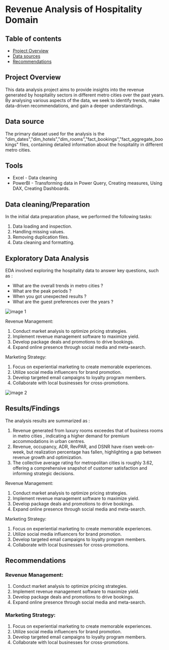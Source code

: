 # Revenue Analysis of Hospitality Domain

## Table of contents 
- [Project Overview](#project-overview)
- [Data sources](#data-source)
- [Recommendations](#recommendations)

## Project Overview

This data analysis project aims to provide insights into the revenue generated by hospitality sectors in different metro cities over the past years. By analysing various aspects of the data, we seek to identify trends, make data-driven recommendations, and gain a deeper understandings.

## Data source 
The primary dataset used for the analysis is the "dim_dates","dim_hotels","dim_rooms","fact_bookings","fact_aggregate_bookings" files, containing detailed information about the hospitality in different metro cities.

## Tools
- Excel - Data cleaning
- PowerBI - Transforming data in Power Query, Creating measures, Using DAX, Creating Dashboards.

## Data cleaning/Preparation 
In the initial data preparation phase, we performed the following tasks:
1. Data loading and inspection.
2. Handling missing values.
3. Removing duplication files.
4. Data cleaning and formatting.

## Exploratory Data Analysis
EDA involved exploring the hospitality data to answer key questions, such as :
- What are the overall trends in metro cities ?
- What are the peak periods ?
- When you got unexpected results ?
- What are the guest preferences over the years ?

![image 1](https://github.com/user-attachments/assets/9e476219-2e36-4596-8d30-65157d3f8ce4)


Revenue Management:

1. Conduct market analysis to optimize pricing strategies.
2. Implement revenue management software to maximize yield.
3. Develop package deals and promotions to drive bookings.
4. Expand online presence through social media and meta-search.


Marketing Strategy:

1. Focus on experiential marketing to create memorable experiences.
2. Utilize social media influencers for brand promotion.
3. Develop targeted email campaigns to loyalty program members.
4. Collaborate with local businesses for cross-promotions.


![image 2](https://github.com/user-attachments/assets/90a348d8-fb53-4d2f-a659-8b129513fe73)


## Results/Findings
The analysis results are summarized as :
1. Revenue generated from luxury rooms exceedes that of business rooms in metro cities , indicating a higher demand for premium accommodations in urban centres.
2. Revenue, occupancy, ADR, RevPAR, and DSNR have risen week-on-week, but realization percentage has fallen, highlighting a gap between revenue growth and optimization.
3. The collective average rating for metropolitan cities is roughly 3.62, offering a comprehensive snapshot of customer satisfaction and informing strategic decisions.


Revenue Management:

1. Conduct market analysis to optimize pricing strategies.
2. Implement revenue management software to maximize yield.
3. Develop package deals and promotions to drive bookings.
4. Expand online presence through social media and meta-search.


Marketing Strategy:

1. Focus on experiential marketing to create memorable experiences.
2. Utilize social media influencers for brand promotion.
3. Develop targeted email campaigns to loyalty program members.
4. Collaborate with local businesses for cross-promotions.



## Recommendations

### Revenue Management:

1. Conduct market analysis to optimize pricing strategies.
2. Implement revenue management software to maximize yield.
3. Develop package deals and promotions to drive bookings.
4. Expand online presence through social media and meta-search.

### Marketing Strategy:

1. Focus on experiential marketing to create memorable experiences.
2. Utilize social media influencers for brand promotion.
3. Develop targeted email campaigns to loyalty program members.
4. Collaborate with local businesses for cross-promotions.

  

